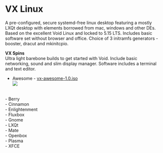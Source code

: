 # VX Linux
A pre-configured, secure systemd-free linux desktop featuring a mostly LXQt desktop with elements borrowed from mac, windows and other DEs. Based on the excellent Void Linux and locked to 5.15 LTS. Includes basic software set without browser and office. Choice of 3 initramfs generators - booster, dracut and mkinitcpio.

**VX Spins**<br>
Ultra light barebone builds to get started with Void. Include basic networking, sound and slim display manager. Software includes a terminal and text editor.
<br>
- Awesome - <a href="https://github.com/dessington/vx-linux/releases/download/a1.0/vx-awesome-1.0.iso">vx-awesome-1.0.iso</a><br>
<img src="https://github.com/dessington/vx-linux/blob/main/void-awesome.jpg" stylw="width:200px"><br/>
<br>
- Berry<br>
- Cinnamon<br>
- Enlightenment<br>
- Fluxbox<br>
- Gnome<br>
- LXQt<br>
- Mate<br>
- Openbox<br>
- Plasma<br>
- XFCE<br>
